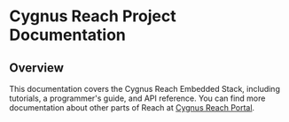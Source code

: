 # Cygnus Reach Project Documentation

## Overview

This documentation covers the Cygnus Reach Embedded Stack, including tutorials, a programmer's guide, and API reference.  You can find more documentation about other parts of Reach at [Cygnus Reach Portal](https://portal.cygnusreach.com/documentation).

```{toctree}

```